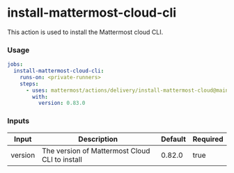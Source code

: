 # install-mattermost-cloud-cli

This action is used to install the Mattermost cloud CLI.

### Usage

```yaml
jobs:
  install-mattermost-cloud-cli:
    runs-on: <private-runners>
    steps:
      - uses: mattermost/actions/delivery/install-mattermost-cloud@main
        with:
          version: 0.83.0
```

### Inputs

| Input   | Description                                    | Default | Required |
| ------- | ---------------------------------------------- | ------- | -------- |
| version | The version of Mattermost Cloud CLI to install | 0.82.0  | true     |
